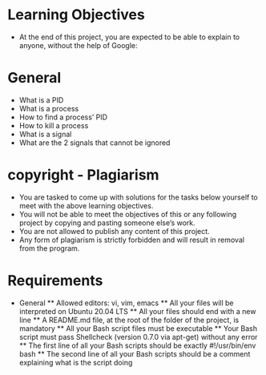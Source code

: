 # Learning Objectives
* At the end of this project, you are expected to be able to explain to anyone, without the help of Google:

# General
* What is a PID
* What is a process
* How to find a process’ PID
* How to kill a process
* What is a signal
* What are the 2 signals that cannot be ignored
# copyright - Plagiarism
* You are tasked to come up with solutions for the tasks below yourself to meet with the above learning objectives.
* You will not be able to meet the objectives of this or any following project by copying and pasting someone else’s work.
* You are not allowed to publish any content of this project.
* Any form of plagiarism is strictly forbidden and will result in removal from the program.

# Requirements
* General
** Allowed editors: vi, vim, emacs
** All your files will be interpreted on Ubuntu 20.04 LTS
** All your files should end with a new line
** A README.md file, at the root of the folder of the project, is mandatory
** All your Bash script files must be executable
** Your Bash script must pass Shellcheck (version 0.7.0 via apt-get) without any error
** The first line of all your Bash scripts should be exactly #!/usr/bin/env bash
** The second line of all your Bash scripts should be a comment explaining what is the script doing
